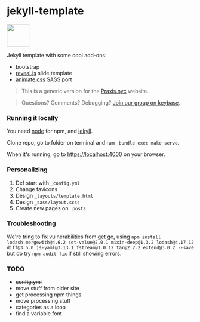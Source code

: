 # jekyll-template

<a href="https://praxis.nyc"><img src="https://praxis.nyc/assets/favicons/apple-touch-icon.png" width="60px" height="60px" /></a>

Jekyll template with some cool add-ons:
- bootstrap
- [reveal.js](https://revealjs.com/#/) slide template
- [animate.css](https://daneden.github.io/animate.css/) SASS port

> This is a generic version for the [Praxis.nyc](https://praxis.nyc/) website.

> Questions? Comments? Debugging? [Join our group on keybase](https://keybase.io/team/praxis_nyc).

### Running it locally

You need [node](https://nodejs.org/en/download/) for npm, and [jekyll](https://jekyllrb.com/docs/installation/macos/).

Clone repo, go to folder on terminal and run ` bundle exec make serve`.

When it's running, go to [https://localhost:4000](https://localhost:4000) on your browser.

### Personalizing

1. Def start with `_config.yml`
1. Change favicons
1. Design `_layouts/template.html`
1. Design `_sass/layout.scss`
1. Create new pages on `_posts`

### Troubleshooting

We're tring to fix vulnerabilities from get go, using `npm install lodash.mergewith@4.6.2 set-value@2.0.1 mixin-deep@1.3.2 lodash@4.17.12 diff@3.5.0 js-yaml@3.13.1 fstream@1.0.12 tar@2.2.2 extend@3.0.2 --save` but do try `npm audit fix` if still showing errors.

### TODO

- ~~config.yml~~
- move stuff from older site
- get processing npm things
- move processing stuff
- categories as a loop
- find a variable font

